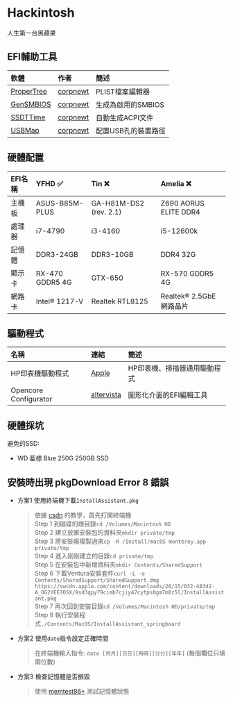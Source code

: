 # Hackintosh
人生第一台黑蘋果

## EFI輔助工具
| 軟體                                                 | 作者                                     | 簡述              |
| :--------------------------------------------------- |:----------------------------------------| :-----------------|
| [ProperTree](https://github.com/corpnewt/ProperTree) | [corpnewt](https://github.com/corpnewt) | PLIST檔案編輯器    |
| [GenSMBIOS](https://github.com/corpnewt/GenSMBIOS)   | [corpnewt](https://github.com/corpnewt) | 生成為啟用的SMBIOS |
| [SSDTTime](https://github.com/corpnewt/SSDTTime)     | [corpnewt](https://github.com/corpnewt) | 自動生成ACPI文件   |
| [USBMap](https://github.com/corpnewt/USBMap)         | [corpnewt](https://github.com/corpnewt) | 配置USB孔的裝置路徑 |

## 硬體配置
| EFI名稱| YFHD ✅        | Tin ❌                | Amelia ❌             |
| :----- |:--------------|:-----------------------|:----------------------|
| 主機板 | ASUS-B85M-PLUS | GA-H81M-DS2 (rev. 2.1) | Z690 AORUS ELITE DDR4  |
| 處理器 | i7-4790        | i3-4160                | i5-12600k              |
| 記憶體 | DDR3-24GB      | DDR3-10GB              | DDR4 32G               |
| 顯示卡 | RX-470 GDDR5 4G| GTX-650                | RX-570 GDDR5 4G        |
| 網路卡 | Intel® 1217-V  | Realtek RTL8125        | Realtek® 2.5GbE網路晶片 |

## 驅動程式
| 名稱            | 連結                                                                       | 簡述                        |
| :-----          |:---------------                                                            |    :-----                  |
| HP印表機驅動程式 | [Apple](https://support.apple.com/kb/DL1888?viewlocale=zh_TW&locale=en_US) | HP印表機、掃描器通用驅動程式 |
| Opencore Configurator| [altervista](https://mackie100projects.altervista.org/download-opencore-configurator/) | 圖形化介面的EFI編輯工具 |

## 硬體採坑
避免的SSD: 
- WD 藍標 Blue 250G 250GB SSD

## 安裝時出現 pkgDownload Error 8 錯誤
- 方案1 使用終端機下載``InstallAssistant.pkg``
  > 依據 [csdn](https://blog.csdn.net/qq_38017558/article/details/123171466) 的教學，首先打開終端機 \
  > Step 1 到磁碟的跟目錄``cd /Volumes/Macintosh HD`` \
  > Step 2 建立放置安裝包的資料夾``mkdir private/tmp`` \
  > Step 3 將安裝報複製過來``cp -R /Install/macOS monterey.app private/tmp`` \
  > Step 4 進入剛剛建立的目錄``cd private/tmp`` \
  > Step 5 在安裝包中新增資料夾``mkdir Contents/SharedSupport`` \
  > Step 6 下載Ventura安裝套件``curl -L -o Contents/SharedSupport/SharedSupport.dmg https://swcdn.apple.com/content/downloads/26/15/032-48342-A_OG2YEE7OSX/8sd3qpy79cimb7cjiy47cytps0gm7m0z5l/InstallAssistant.pkg`` \
  > Step 7 再次回到安裝目錄``cd /Volumes/Macintosh HD/private/tmp`` \
  > Step 8 執行安裝程式``./Contents/MacOS/InstallAssistant_springboard`` 

- 方案2 使用``date``指令設定正確時間
  > 在終端機輸入指令:
  > ``date [月月][日日][時時][分分][年年]`` (每個欄位只填兩位數) 

- 方案3 檢查記憶體是否損毀
  > 使用 [memtest86+](https://www.memtest86.com/) 測試記憶體狀態
